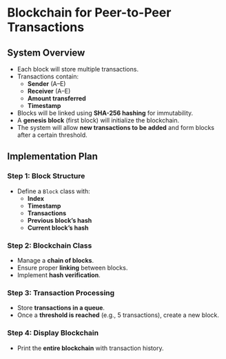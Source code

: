 # Blockchain for Peer-to-Peer Transactions

## System Overview
- Each block will store multiple transactions.
- Transactions contain:
  - **Sender** (A–E)
  - **Receiver** (A–E)
  - **Amount transferred**
  - **Timestamp**
- Blocks will be linked using **SHA-256 hashing** for immutability.
- A **genesis block** (first block) will initialize the blockchain.
- The system will allow **new transactions to be added** and form blocks after a certain threshold.

## Implementation Plan

### Step 1: Block Structure
- Define a `Block` class with:
  - **Index**
  - **Timestamp**
  - **Transactions**
  - **Previous block’s hash**
  - **Current block’s hash**

### Step 2: Blockchain Class
- Manage a **chain of blocks**.
- Ensure proper **linking** between blocks.
- Implement **hash verification**.

### Step 3: Transaction Processing
- Store **transactions in a queue**.
- Once a **threshold is reached** (e.g., 5 transactions), create a new block.

### Step 4: Display Blockchain
- Print the **entire blockchain** with transaction history.